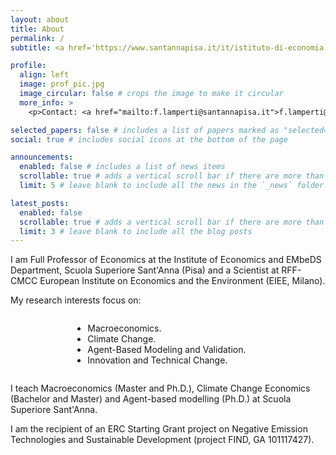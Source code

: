 ```yaml
---
layout: about
title: About
permalink: /
subtitle: <a href='https://www.santannapisa.it/it/istituto-di-economia'>Sant'Anna School of Advanced Studies, Intitute of Economics</a>.

profile:
  align: left
  image: prof_pic.jpg
  image_circular: false # crops the image to make it circular
  more_info: >
    <p>Contact: <a href="mailto:f.lamperti@santannapisa.it">f.lamperti@santannapisa.it</a> </p>

selected_papers: false # includes a list of papers marked as "selected={true}"
social: true # includes social icons at the bottom of the page

announcements:
  enabled: false # includes a list of news items
  scrollable: true # adds a vertical scroll bar if there are more than 3 news items
  limit: 5 # leave blank to include all the news in the `_news` folder

latest_posts:
  enabled: false
  scrollable: true # adds a vertical scroll bar if there are more than 3 new posts items
  limit: 3 # leave blank to include all the blog posts
---
```


I am Full Professor of Economics at the Institute of Economics and EMbeDS Department, Scuola Superiore Sant'Anna (Pisa) and a Scientist at RFF-CMCC European Institute on Economics and the Environment (EIEE, Milano).

My research interests focus on:

<div style="text-align: center;">
  <ul style="display: inline-block; text-align: left; transform: translateX(-1em);">
    <li> Macroeconomics.</li>
    <li> Climate Change.</li>
    <li> Agent-Based Modeling and Validation.</li>
    <li> Innovation and Technical Change.</li>
  </ul>
</div>

I teach Macroeconomics (Master and Ph.D.), Climate Change Economics (Bachelor and Master) and Agent-based modelling (Ph.D.) at Scuola Superiore Sant'Anna.

I am the recipient of an ERC Starting Grant project on Negative Emission Technologies and Sustainable Development (project FIND, GA 101117427).
